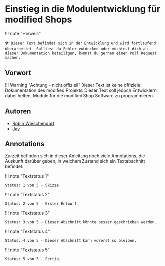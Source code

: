 # Einstieg in die Modulentwicklung für modified Shops

!!! note "Hinweis"

    🛠 Dieser Text befindet sich in der Entwicklung und wird fortlaufend überarbeitet. Solltest du Fehler entdecken oder möchtest dich an dieser Dokumentation beteiligen, kannst du gernen einen Pull Request machen.

## Vorwort

!!! Warning "Achtung - nicht offiziell"
    Dieser Text ist keine offiziele Dokumentation des modified Projekts. Dieser Text soll jedoch Entwicklern dabei helfen, Module für die modified Shop Software zu programmieren.

## Autoren

- [Robin Wieschendorf](https://github.com/RobinTheHood)
- [Jay](https://github.com/grandeljay)

## Annotations

Zurzeit befinden sich in dieser Anleitung noch viele Annotations, die Auskunft darüber geben, in welchem Zustand sich ein Textabschnitt befindet:

!!! note "Textstatus 1"

    Status: 1 von 5 - Skizze


!!! note "Textstatus 2"

    Status: 2 von 5 - Erster Entwurf


!!! note "Textstatus 3"

    Status: 3 von 5 - Dieser Abschnitt könnte besser geschrieben werden.


!!! note "Textstatus 4"

    Status: 4 von 5 - Dieser Abschnitt kann vorerst so bleiben.


!!! note "Textstatus 5"

    Status: 5 von 5 - Fertig.
